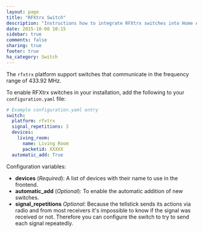 ```yaml
---
layout: page
title: "RFXtrx Switch"
description: "Instructions how to integrate RFXtrx switches into Home Assistant."
date: 2015-10-08 10:15
sidebar: true
comments: false
sharing: true
footer: true
ha_category: Switch
---
```


The `rfxtrx` platform support switches that communicate in the frequency range of 433.92 MHz.

To enable RFXtrx switches in your installation, add the following to your `configuration.yaml` file:

```yaml
# Example configuration.yaml entry
switch:
  platform: rfxtrx
  signal_repetitions: 3
  devices:
    living_room:
      name: Living Room
      packetid: XXXXX
  automatic_add: True
```

Configuration variables:

- **devices** (*Required*): A list of devices with their name to use in the frontend.
- **automatic_add** (*Optional*): To enable the automatic addition of new switches.
- **signal_repetitions** *Optional*: Because the tellstick sends its actions via radio and from most receivers it's impossible to know if the signal was received or not. Therefore you can configure the switch to try to send each signal repeatedly.
